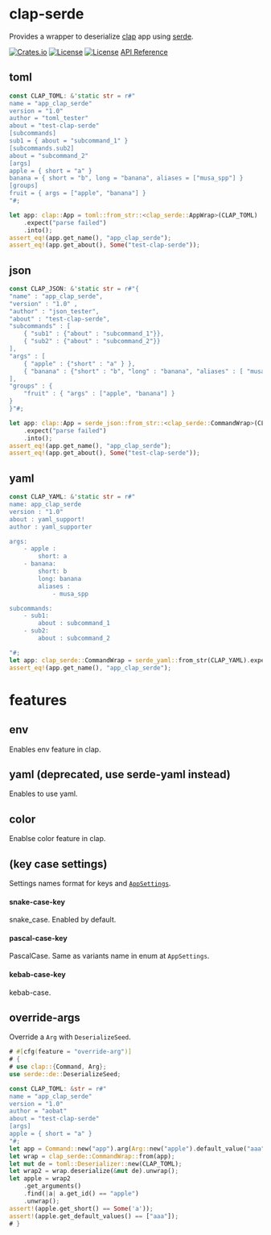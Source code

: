 # clap-serde
Provides a wrapper to deserialize [clap](https://crates.io/crates/clap) app using [serde](https://crates.io/crates/serde).

[![Crates.io](https://img.shields.io/crates/v/clap-serde?style=flat-square)](https://crates.io/crates/clap-serde)
[![License](https://img.shields.io/badge/license-Apache%202.0-blue?style=flat-square)](https://github.com/aobatact/clap-serde/blob/main/LICENSE-APACHE)
[![License](https://img.shields.io/badge/license-MIT-blue?style=flat-square)](https://github.com/aobatact/clap-serde/blob/main/LICENSE-MIT)
[API Reference](https://docs.rs/clap-serde)

## toml

```rust
const CLAP_TOML: &'static str = r#"
name = "app_clap_serde"
version = "1.0"
author = "toml_tester"
about = "test-clap-serde"
[subcommands]
sub1 = { about = "subcommand_1" }
[subcommands.sub2]
about = "subcommand_2"
[args]
apple = { short = "a" }
banana = { short = "b", long = "banana", aliases = ["musa_spp"] }
[groups]
fruit = { args = ["apple", "banana"] }
"#;

let app: clap::App = toml::from_str::<clap_serde::AppWrap>(CLAP_TOML)
    .expect("parse failed")
    .into();
assert_eq!(app.get_name(), "app_clap_serde");
assert_eq!(app.get_about(), Some("test-clap-serde"));
```

## json
```rust
const CLAP_JSON: &'static str = r#"{
"name" : "app_clap_serde", 
"version" : "1.0" , 
"author" : "json_tester", 
"about" : "test-clap-serde", 
"subcommands" : [
    { "sub1" : {"about" : "subcommand_1"}},
    { "sub2" : {"about" : "subcommand_2"}}
],
"args" : [
    { "apple" : {"short" : "a" } },
    { "banana" : {"short" : "b", "long" : "banana", "aliases" : [ "musa_spp" ]} }
],
"groups" : {
    "fruit" : { "args" : ["apple", "banana"] }
}
}"#;

let app: clap::App = serde_json::from_str::<clap_serde::CommandWrap>(CLAP_JSON)
    .expect("parse failed")
    .into();
assert_eq!(app.get_name(), "app_clap_serde");
assert_eq!(app.get_about(), Some("test-clap-serde"));
```

## yaml
```rust
const CLAP_YAML: &'static str = r#"
name: app_clap_serde
version : "1.0"
about : yaml_support!
author : yaml_supporter

args:
    - apple : 
        short: a
    - banana:
        short: b
        long: banana
        aliases :
            - musa_spp

subcommands:
    - sub1: 
        about : subcommand_1
    - sub2: 
        about : subcommand_2

"#;
let app: clap_serde::CommandWrap = serde_yaml::from_str(CLAP_YAML).expect("fail to make yaml");
assert_eq!(app.get_name(), "app_clap_serde");
```

# features
## env
Enables env feature in clap.
## yaml (deprecated, use serde-yaml instead)
Enables to use yaml.
## color
Enablse color feature in clap.

## (key case settings)
Settings names format for keys and [`AppSettings`](`clap::AppSettings`).
#### snake-case-key
snake_case. Enabled by default.
#### pascal-case-key
PascalCase. Same as variants name in enum at `AppSettings`.
#### kebab-case-key 
kebab-case.

## override-args

Override a `Arg` with `DeserializeSeed`.

```rust
# #[cfg(feature = "override-arg")]
# {
# use clap::{Command, Arg};
use serde::de::DeserializeSeed;

const CLAP_TOML: &str = r#"
name = "app_clap_serde"
version = "1.0"
author = "aobat"
about = "test-clap-serde"
[args]
apple = { short = "a" }
"#;
let app = Command::new("app").arg(Arg::new("apple").default_value("aaa"));
let wrap = clap_serde::CommandWrap::from(app);
let mut de = toml::Deserializer::new(CLAP_TOML);
let wrap2 = wrap.deserialize(&mut de).unwrap();
let apple = wrap2
    .get_arguments()
    .find(|a| a.get_id() == "apple")
    .unwrap();
assert!(apple.get_short() == Some('a'));
assert!(apple.get_default_values() == ["aaa"]);
# }
```
